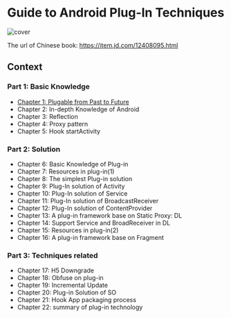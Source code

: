 # Guide to Android Plug-In Techniques

![cover](https://img10.360buyimg.com/n1/s200x200_jfs/t25717/130/277544800/77121/dfab18dd/5b6aaf4eNf244aca8.jpg)

The url of Chinese book: https://item.jd.com/12408095.html


## Context ##

### Part 1: Basic Knowledge ###

  * [Chapter 1: Plugable from Past to Future](http://en.wikipedia.org/wiki/Markdown)
  * Chapter 2: In-depth Knowledge of Android
  * Chapter 3: Reflection
  * Chapter 4: Proxy pattern
  * Chapter 5: Hook startActivity


### Part 2: Solution ###

  * Chapter 6: Basic Knowledge of Plug-in 
  * Chapter 7: Resources in plug-in(1)
  * Chapter 8: The simplest Plug-in solution 
  * Chapter 9: Plug-In solution of Activity
  * Chapter 10: Plug-In solution of Service
  * Chapter 11: Plug-In solution of BroadcastReceiver
  * Chapter 12: Plug-In solution of ContentProvider
  * Chapter 13: A plug-in framework base on Static Proxy: DL
  * Chapter 14: Support Service and BroadReceiver in DL
  * Chapter 15: Resources in plug-in(2)
  * Chapter 16: A plug-in framework base on Fragment 

### Part 3: Techniques related ###

  * Chapter 17: H5 Downgrade
  * Chapter 18: Obfuse on plug-in
  * Chapter 19: Incremental Update
  * Chapter 20: Plug-in Solution of SO
  * Chapter 21: Hook App packaging process 
  * Chapter 22: summary of plug-in technology




